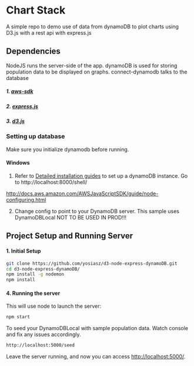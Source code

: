 # Chart Stack
A simple repo to demo use of data from dynamoDB to plot
charts using D3.js with a rest api with express.js

## Dependencies
NodeJS runs the server-side of the app. dynamoDB is used for storing population data to be displayed on graphs.
connect-dynamodb talks to the database

##### 1. [aws-sdk](https://www.npmjs.com/package/aws-sdk)
##### 2. [express.js](https://www.npmjs.com/package/express)
##### 3. [d3.js](https://www.npmjs.com/package/d3)

### Setting up database
Make sure you initialize dynamodb before running. 

#### Windows

1. Refer to [Detailed installation guides](http://docs.aws.amazon.com/amazondynamodb/latest/developerguide/DynamoDBLocal.html) to set up a dynamoDB instance. Go to http://localhost:8000/shell/

http://docs.aws.amazon.com/AWSJavaScriptSDK/guide/node-configuring.html

2. Change config to point to your DynamoDB server. This sample uses DynamoDBLocal NOT TO BE USED IN PROD!!!

## Project Setup and Running Server
#### 1. Initial Setup
```bash
git clone https://github.com/yosiasz/d3-node-express-dynamoDB.git
cd d3-node-express-dynamoDB/
npm install -g nodemon
npm install
```

#### 4. Running the server
This will use node to launch the server:
```bash
npm start
```
To seed your DynamoDBLocal with sample population data. Watch console and fix any issues accordingly. 
```bash
http://localhost:5000/seed
```
Leave the server running, and now you can access [http://localhost:5000/](http://localhost:5000/).
